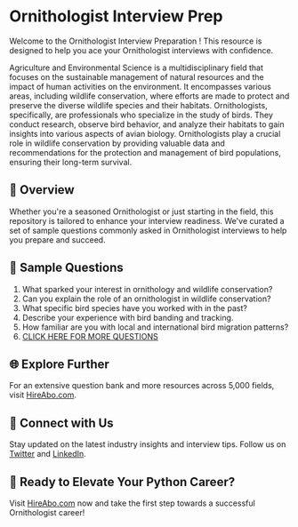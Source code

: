 # Ornithologist Interview Prep

Welcome to the Ornithologist Interview Preparation ! This resource is designed to help you ace your Ornithologist interviews with confidence.

Agriculture and Environmental Science is a multidisciplinary field that focuses on the sustainable management of natural resources and the impact of human activities on the environment. It encompasses various areas, including wildlife conservation, where efforts are made to protect and preserve the diverse wildlife species and their habitats. Ornithologists, specifically, are professionals who specialize in the study of birds. They conduct research, observe bird behavior, and analyze their habitats to gain insights into various aspects of avian biology. Ornithologists play a crucial role in wildlife conservation by providing valuable data and recommendations for the protection and management of bird populations, ensuring their long-term survival.

## 🚀 Overview

Whether you're a seasoned Ornithologist or just starting in the field, this repository is tailored to enhance your interview readiness. We've curated a set of sample questions commonly asked in Ornithologist interviews to help you prepare and succeed.

## 📝 Sample Questions

1. What sparked your interest in ornithology and wildlife conservation?
2. Can you explain the role of an ornithologist in wildlife conservation?
3. What specific bird species have you worked with in the past?
4. Describe your experience with bird banding and tracking.
5. How familiar are you with local and international bird migration patterns?
6. [CLICK HERE FOR MORE QUESTIONS](https://hireabo.com/job/10_3_5/Ornithologist)

## 🌐 Explore Further

For an extensive question bank and more resources across 5,000 fields, visit [HireAbo.com](https://www.hireabo.com).

## 📱 Connect with Us

Stay updated on the latest industry insights and interview tips. Follow us on [Twitter](https://twitter.com/hireabo) and [LinkedIn](https://www.linkedin.com/in/hire-abo-3609972a8/).

## 🚀 Ready to Elevate Your Python Career?

Visit [HireAbo.com](https://www.hireabo.com) now and take the first step towards a successful Ornithologist career!